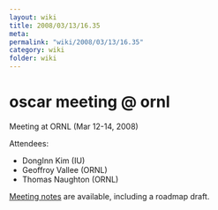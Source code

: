 ```yaml
---
layout: wiki
title: 2008/03/13/16.35
meta: 
permalink: "wiki/2008/03/13/16.35"
category: wiki
folder: wiki
---
```

<!-- Name: 2008/03/13/16.35 -->
<!-- Version: 3 -->
<!-- Author: valleegr -->


# oscar meeting @ ornl
Meeting at ORNL (Mar 12-14, 2008)

Attendees: 
  - DongInn Kim (IU)
  - Geoffroy Vallee (ORNL)
  - Thomas Naughton (ORNL)

[Meeting notes](wiki/oscar_meeting_notes) are available, including a roadmap draft.
